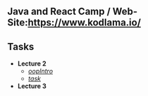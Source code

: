 ## Java and React Camp / Web-Site:https://www.kodlama.io/
## Tasks
- **Lecture 2**
	 - [*oopIntro*](https://github.com/ahmettunca/JavaBootCamp/tree/master/lesson2.1-oopIntro)
	 - [*task*](https://github.com/ahmettunca/JavaBootCamp/tree/master/lesson2.2-task)
- **Lecture 3**
